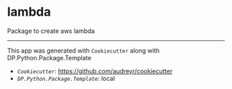lambda
==========================
Package to create aws lambda

---
This app was generated with `Cookiecutter` along with DP.Python.Package.Template

- _`Cookiecutter`_: https://github.com/audreyr/cookiecutter
- _`DP.Python.Package.Template`_: local


